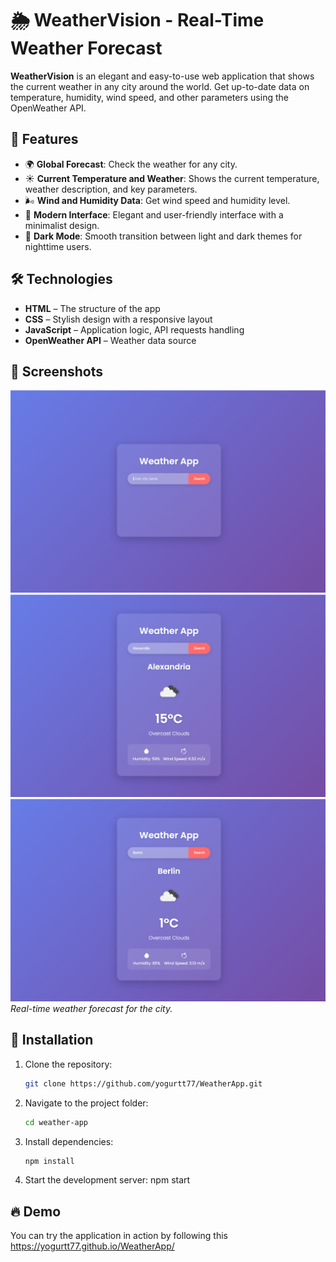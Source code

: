 # 🌦️ WeatherVision - Real-Time Weather Forecast

**WeatherVision** is an elegant and easy-to-use web application that shows the current weather in any city around the world. Get up-to-date data on temperature, humidity, wind speed, and other parameters using the OpenWeather API.

## 🚀 Features
- 🌍 **Global Forecast**: Check the weather for any city.
- ☀️ **Current Temperature and Weather**: Shows the current temperature, weather description, and key parameters.
- 🌬 **Wind and Humidity Data**: Get wind speed and humidity level.
- 🎨 **Modern Interface**: Elegant and user-friendly interface with a minimalist design.
- 🌙 **Dark Mode**: Smooth transition between light and dark themes for nighttime users.

## 🛠 Technologies
- **HTML** – The structure of the app
- **CSS** – Stylish design with a responsive layout
- **JavaScript** – Application logic, API requests handling
- **OpenWeather API** – Weather data source

## 📸 Screenshots
![Main Page](./img/1.png)  
![Main Page](./img/2.png)  
![Main Page](./img/3.png)  
*Real-time weather forecast for the city.*

## 🚀 Installation  

1. Clone the repository:  

   ```bash
   git clone https://github.com/yogurtt77/WeatherApp.git
2. Navigate to the project folder:
   ```bash
   cd weather-app
3. Install dependencies:
   ```bash
   npm install
4. Start the development server:
   npm start


## 🔥 Demo

You can try the application in action by following this https://yogurtt77.github.io/WeatherApp/



